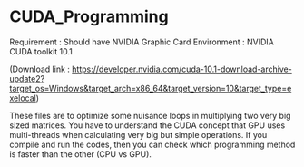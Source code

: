 # CUDA_Programming

Requirement : Should have NVIDIA Graphic Card
Environment : NVIDIA CUDA toolkit 10.1

(Download link : 
https://developer.nvidia.com/cuda-10.1-download-archive-update2?target_os=Windows&target_arch=x86_64&target_version=10&target_type=exelocal)

These files are to optimize some nuisance loops in multiplying two very big sized matrices.
You have to understand the CUDA concept that GPU uses multi-threads when calculating very big but simple operations.
If you compile and run the codes, then you can check which programming method is faster than the other (CPU vs GPU).
